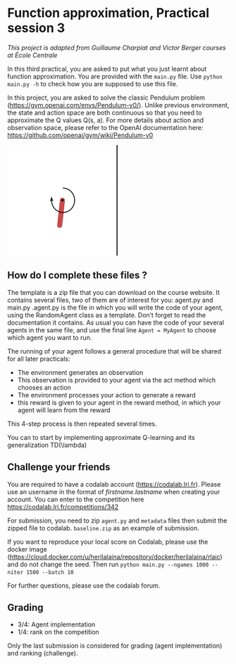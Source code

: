 # Function approximation, Practical session 3
*This project is adapted from Guillaume Charpiat and Victor Berger courses at École Centrale*


In this third practical, you are asked to put what you just learnt
about function approximation. You are provided with the `main.py` file. Use `python main.py -h` to check how you are supposed to use this file.


In this project, you are asked to solve the classic Pendulum problem (https://gym.openai.com/envs/Pendulum-v0/).
Unlike previous environment, the state and action space are both continuous so that you need to approximate
the Q values Q(s, a). For more details about action and observation space, please refer to the OpenAI
documentation here: https://github.com/openai/gym/wiki/Pendulum-v0


![](pendulum.gif)


## How do I complete these files ?
The  template  is  a  zip  file  that  you  can  download  on  the  course  website.   It
contains several files, two of them are of interest for you:
agent.py and main.py .agent.py is the file in which you will write the code of your agent,  using
the RandomAgent class as a template.  Don’t forget to read the documentation
it contains.  As usual you can have the code of your several
agents in the same file, and use the final line `Agent = MyAgent` to choose which agent you want to run.

The running of your agent follows a general procedure that will be shared
for all later practicals:
* The environment generates an observation
* This  observation  is  provided  to  your  agent  via  the
act method  which chooses an action
* The environment processes your action to generate a reward
* this reward is given to your agent in the
reward method, in which your agent will learn from the reward

This 4-step process is then repeated several times.

You can to start by implementing approximate Q-learning and its generalization TD(\lambda)


## Challenge your friends
You are required to have a codalab account (https://codalab.lri.fr).
Please use an username in the format of *firstname.lastname* when creating your account.
You can enter to the competition here https://codalab.lri.fr/competitions/342

For submission, you need to zip `agent.py` and `metadata` files then submit the zipped file to codalab.
`baseline.zip` as an example of submission.

If you want to reproduce your local score on Codalab, please use the docker image (https://cloud.docker.com/u/herilalaina/repository/docker/herilalaina/rlaic) and do not change the seed.
Then run `python main.py --ngames 1000 --niter 1500 --batch 10`

For further questions, please use the codalab forum.

## Grading
* 3/4: Agent implementation
* 1/4: rank on the competition


Only the last submission is considered for grading (agent implementation) and ranking (challenge).
